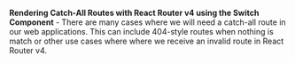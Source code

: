 **Rendering Catch-All Routes with React Router v4 using the Switch Component** - There are many cases where we will need a catch-all route in our web applications. This can include 404-style routes when nothing is match or other use cases where where we receive an invalid route in React Router v4.
